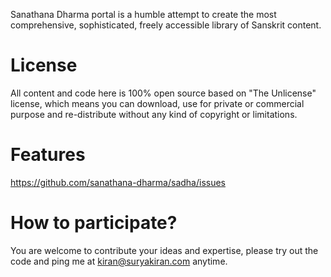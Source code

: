
Sanathana Dharma portal is a humble attempt to create the most comprehensive, sophisticated, freely accessible library of Sanskrit content. 

License
===========
All content and code here is 100% open source based on "The Unlicense" license, which means you can download, use for private or commercial purpose and re-distribute without any kind of copyright or limitations. 


Features 
===========
https://github.com/sanathana-dharma/sadha/issues

How to participate?
===========
You are welcome to contribute your ideas and expertise, please try out the code and ping me at kiran@suryakiran.com anytime.



